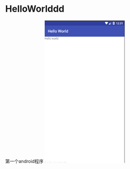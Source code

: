 # HelloWorlddd
第一个android程序
<img src="https://github.com/HeyGoing/HelloWorlddd/blob/master/images/MBIPL%5DCXRPR%24%40JX5BUUUJ%7DU.png"  width="50%"/>
